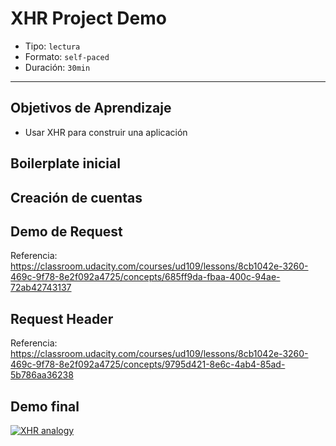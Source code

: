# XHR Project Demo

- Tipo: `lectura`
- Formato: `self-paced`
- Duración: `30min`

***

## Objetivos de Aprendizaje

- Usar XHR para construir una aplicación

## Boilerplate inicial

## Creación de cuentas

## Demo de Request

Referencia: https://classroom.udacity.com/courses/ud109/lessons/8cb1042e-3260-469c-9f78-8e2f092a4725/concepts/685ff9da-fbaa-400c-94ae-72ab42743137

## Request Header

Referencia: https://classroom.udacity.com/courses/ud109/lessons/8cb1042e-3260-469c-9f78-8e2f092a4725/concepts/9795d421-8e6c-4ab4-85ad-5b786aa36238

## Demo final

[![XHR analogy](https://img.youtube.com/vi/eumAZ9Wo9i0/0.jpg)](https://youtu.be/eumAZ9Wo9i0)
